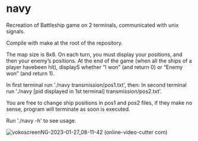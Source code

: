 # navy
Recreation of Battleship game on 2 terminals, communicated with unix signals.

Compile with make at the root of the repository.

The map size is 8x8. On each turn, you must display your positions, and then your enemy’s positions.
At the end of the game (when all the ships of a player havebeen hit), displayS whether “I won” (and return 0) or “Enemy won” (and return 1).

In first terminal run './navy transmission/pos1.txt', then:
In second terminal run './navy [pid displayed in 1st terminal] transmission/pos2.txt'.

You are free to change ship positions in pos1 and pos2 files, if they make no sense, program will terminate as soon is executed.

Run './navy -h' to see usage.

![vokoscreenNG-2023-01-27_08-11-42 (online-video-cutter com)](https://user-images.githubusercontent.com/108436798/215096022-37e962cc-60db-49f5-ab9c-aaa1fb122067.gif)
